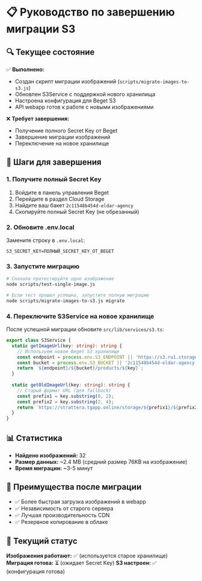# 📋 Руководство по завершению миграции S3

## 🔍 Текущее состояние

✅ **Выполнено:**
- Создан скрипт миграции изображений (`scripts/migrate-images-to-s3.js`)
- Обновлен S3Service с поддержкой нового хранилища
- Настроена конфигурация для Beget S3
- API webapp готов к работе с новыми изображениями

❌ **Требует завершения:**
- Получение полного Secret Key от Beget
- Завершение миграции изображений
- Переключение на новое хранилище

## 🔧 Шаги для завершения

### 1. Получите полный Secret Key

1. Войдите в панель управления Beget
2. Перейдите в раздел Cloud Storage
3. Найдите ваш бакет `2c11548b454d-eldar-agency`
4. Скопируйте полный Secret Key (не обрезанный)

### 2. Обновите .env.local

Замените строку в `.env.local`:
```env
S3_SECRET_KEY=ПОЛНЫЙ_SECRET_KEY_ОТ_BEGET
```

### 3. Запустите миграцию

```bash
# Сначала протестируйте одно изображение
node scripts/test-single-image.js

# Если тест прошел успешно, запустите полную миграцию
node scripts/migrate-images-to-s3.js migrate
```

### 4. Переключите S3Service на новое хранилище

После успешной миграции обновите `src/lib/services/s3.ts`:

```typescript
export class S3Service {
  static getImageUrl(key: string): string {
    // Используем новое Beget S3 хранилище
    const endpoint = process.env.S3_ENDPOINT || 'https://s3.ru1.storage.beget.cloud';
    const bucket = process.env.S3_BUCKET || '2c11548b454d-eldar-agency';
    return `${endpoint}/${bucket}/products/${key}`;
  }
  
  static getOldImageUrl(key: string): string {
    // Старый формат URL (для fallback)
    const prefix1 = key.substring(0, 2);
    const prefix2 = key.substring(2, 4);
    return `https://strattera.tgapp.online/storage/${prefix1}/${prefix2}/${key}`;
  }
}
```

## 📊 Статистика

- **Найдено изображений:** 32
- **Размер данных:** ~2.4 MB (средний размер 76KB на изображение)
- **Время миграции:** ~3-5 минут

## 🎯 Преимущества после миграции

- ✅ Более быстрая загрузка изображений в webapp
- ✅ Независимость от старого сервера
- ✅ Лучшая производительность CDN
- ✅ Резервное копирование в облаке

## 🔄 Текущий статус

**Изображения работают:** ✅ (используется старое хранилище)
**Миграция готова:** ⏳ (ожидает Secret Key)
**S3 настроен:** ✅ (конфигурация готова) 